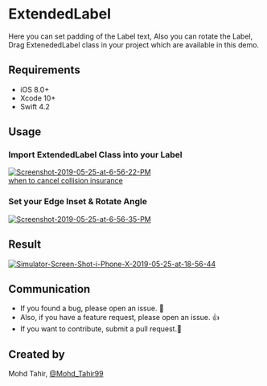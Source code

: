 # ExtendedLabel
Here you can set padding of the Label text, Also you can rotate the Label, Drag ExtenededLabel class in your project which are available in this demo.

## Requirements
- iOS 8.0+
- Xcode 10+
- Swift 4.2

## Usage

### Import ExtendedLabel Class into your Label
<a href="https://imgbb.com/"><img src="https://i.ibb.co/LPBQnKk/Screenshot-2019-05-25-at-6-56-22-PM.png" alt="Screenshot-2019-05-25-at-6-56-22-PM" border="0"></a><br /><a target='_blank' href='https://carinsuranceguru.org/when-to-drop-collision-insurance'>when to cancel collision insurance</a><br />

### Set your Edge Inset & Rotate Angle

<a href="https://imgbb.com/"><img src="https://i.ibb.co/3s7Lbtc/Screenshot-2019-05-25-at-6-56-35-PM.png" alt="Screenshot-2019-05-25-at-6-56-35-PM" border="0"></a>

## Result 

<a href="https://ibb.co/JtXPRYQ"><img src="https://i.ibb.co/LR4fzT5/Simulator-Screen-Shot-i-Phone-X-2019-05-25-at-18-56-44.png" alt="Simulator-Screen-Shot-i-Phone-X-2019-05-25-at-18-56-44" border="0"></a>

## Communication

- If you found a bug, please open an issue. :bow:
- Also, if you have a feature request, please open an issue. :thumbsup:
- If you want to contribute, submit a pull request.:muscle:


## Created by

Mohd Tahir, [@Mohd_Tahir99](https://twitter.com/Mohd_Tahir99)
